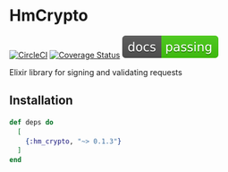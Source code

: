 # HmCrypto

[![CircleCI](https://circleci.com/gh/heathmont/hm-crypto.svg?style=shield&circle-token=c1b594b3ee6dadc82c44d0c0e6d68db18230e324)](https://circleci.com/gh/heathmont/hm-crypto)
[![Coverage Status](https://coveralls.io/repos/github/heathmont/hm-crypto/badge.svg?branch=refactor&t=PT2nwF)](https://coveralls.io/github/heathmont/hm-crypto?branch=refactor)
[![Documentation](https://raw.githubusercontent.com/tim2CF/static-asserts/master/documentation-passing.svg?sanitize=true)](https://coingaming.atlassian.net/wiki/pages/viewpageattachments.action?pageId=234193215&metadataLink=true)


Elixir library for signing and validating requests

## Installation

```elixir
def deps do
  [
    {:hm_crypto, "~> 0.1.3"}
  ]
end
```
